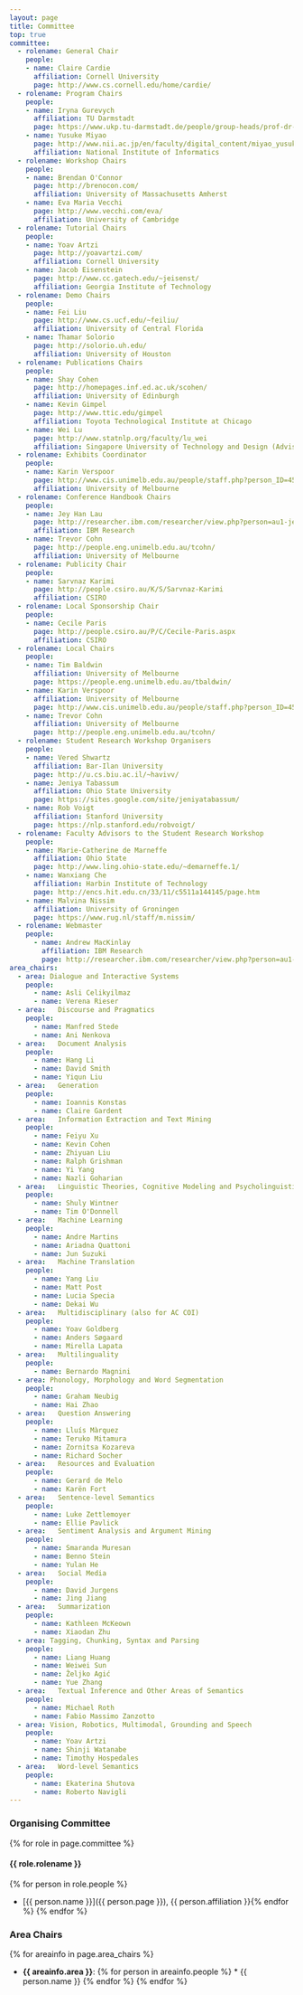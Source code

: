 ```yaml
---
layout: page
title: Committee
top: true
committee:
  - rolename: General Chair
    people:
    - name: Claire Cardie
      affiliation: Cornell University
      page: http://www.cs.cornell.edu/home/cardie/
  - rolename: Program Chairs
    people:
    - name: Iryna Gurevych
      affiliation: TU Darmstadt  
      page: https://www.ukp.tu-darmstadt.de/people/group-heads/prof-dr-iryna-gurevych/
    - name: Yusuke Miyao
      page: http://www.nii.ac.jp/en/faculty/digital_content/miyao_yusuke/
      affiliation: National Institute of Informatics
  - rolename: Workshop Chairs
    people:
    - name: Brendan O'Connor
      page: http://brenocon.com/
      affiliation: University of Massachusetts Amherst
    - name: Eva Maria Vecchi
      page: http://www.vecchi.com/eva/
      affiliation: University of Cambridge
  - rolename: Tutorial Chairs
    people:
    - name: Yoav Artzi
      page: http://yoavartzi.com/
      affiliation: Cornell University
    - name: Jacob Eisenstein
      page: http://www.cc.gatech.edu/~jeisenst/
      affiliation: Georgia Institute of Technology
  - rolename: Demo Chairs
    people:
    - name: Fei Liu
      page: http://www.cs.ucf.edu/~feiliu/
      affiliation: University of Central Florida
    - name: Thamar Solorio
      page: http://solorio.uh.edu/
      affiliation: University of Houston
  - rolename: Publications Chairs
    people:
    - name: Shay Cohen
      page: http://homepages.inf.ed.ac.uk/scohen/
      affiliation: University of Edinburgh
    - name: Kevin Gimpel
      page: http://www.ttic.edu/gimpel
      affiliation: Toyota Technological Institute at Chicago
    - name: Wei Lu
      page: http://www.statnlp.org/faculty/lu_wei
      affiliation: Singapore University of Technology and Design (Advisory)
  - rolename: Exhibits Coordinator
    people:
    - name: Karin Verspoor
      page: http://www.cis.unimelb.edu.au/people/staff.php?person_ID=458973
      affiliation: University of Melbourne
  - rolename: Conference Handbook Chairs
    people:
    - name: Jey Han Lau
      page: http://researcher.ibm.com/researcher/view.php?person=au1-jeyhan.lau
      affiliation: IBM Research
    - name: Trevor Cohn
      page: http://people.eng.unimelb.edu.au/tcohn/
      affiliation: University of Melbourne
  - rolename: Publicity Chair
    people:
    - name: Sarvnaz Karimi
      page: http://people.csiro.au/K/S/Sarvnaz-Karimi
      affiliation: CSIRO
  - rolename: Local Sponsorship Chair
    people:
    - name: Cecile Paris
      page: http://people.csiro.au/P/C/Cecile-Paris.aspx
      affiliation: CSIRO
  - rolename: Local Chairs
    people:
    - name: Tim Baldwin
      affiliation: University of Melbourne
      page: https://people.eng.unimelb.edu.au/tbaldwin/
    - name: Karin Verspoor
      affiliation: University of Melbourne
      page: http://www.cis.unimelb.edu.au/people/staff.php?person_ID=458973
    - name: Trevor Cohn
      affiliation: University of Melbourne
      page: http://people.eng.unimelb.edu.au/tcohn/
  - rolename: Student Research Workshop Organisers
    people:
    - name: Vered Shwartz
      affiliation: Bar-Ilan University
      page: http://u.cs.biu.ac.il/~havivv/
    - name: Jeniya Tabassum
      affiliation: Ohio State University
      page: https://sites.google.com/site/jeniyatabassum/
    - name: Rob Voigt
      affiliation: Stanford University
      page: https://nlp.stanford.edu/robvoigt/
  - rolename: Faculty Advisors to the Student Research Workshop
    people:
    - name: Marie-Catherine de Marneffe
      affiliation: Ohio State
      page: http://www.ling.ohio-state.edu/~demarneffe.1/
    - name: Wanxiang Che
      affiliation: Harbin Institute of Technology
      page: http://encs.hit.edu.cn/33/11/c5511a144145/page.htm
    - name: Malvina Nissim
      affiliation: University of Groningen
      page: https://www.rug.nl/staff/m.nissim/
  - rolename: Webmaster
    people: 
      - name: Andrew MacKinlay
        affiliation: IBM Research
        page: http://researcher.ibm.com/researcher/view.php?person=au1-admackin
area_chairs:
  - area: Dialogue and Interactive Systems
    people: 
      - name: Asli Celikyilmaz
      - name: Verena Rieser
  - area:   Discourse and Pragmatics
    people:
      - name: Manfred Stede
      - name: Ani Nenkova
  - area:   Document Analysis
    people:
      - name: Hang Li
      - name: David Smith
      - name: Yiqun Liu
  - area:   Generation
    people:
      - name: Ioannis Konstas
      - name: Claire Gardent
  - area:   Information Extraction and Text Mining
    people:
      - name: Feiyu Xu
      - name: Kevin Cohen
      - name: Zhiyuan Liu
      - name: Ralph Grishman
      - name: Yi Yang
      - name: Nazli Goharian
  - area:   Linguistic Theories, Cognitive Modeling and Psycholinguistics
    people: 
      - name: Shuly Wintner
      - name: Tim O'Donnell
  - area:   Machine Learning
    people:
      - name: Andre Martins
      - name: Ariadna Quattoni
      - name: Jun Suzuki
  - area:   Machine Translation
    people:
      - name: Yang Liu
      - name: Matt Post
      - name: Lucia Specia
      - name: Dekai Wu
  - area:   Multidisciplinary (also for AC COI)
    people:
      - name: Yoav Goldberg
      - name: Anders Søgaard
      - name: Mirella Lapata
  - area:   Multilinguality
    people:
      - name: Bernardo Magnini
  - area: Phonology, Morphology and Word Segmentation
    people:
      - name: Graham Neubig
      - name: Hai Zhao
  - area:   Question Answering
    people:
      - name: Lluís Màrquez
      - name: Teruko Mitamura
      - name: Zornitsa Kozareva
      - name: Richard Socher
  - area:   Resources and Evaluation
    people:
      - name: Gerard de Melo
      - name: Karën Fort
  - area:   Sentence-level Semantics
    people:
      - name: Luke Zettlemoyer
      - name: Ellie Pavlick
  - area:   Sentiment Analysis and Argument Mining
    people:
      - name: Smaranda Muresan
      - name: Benno Stein
      - name: Yulan He
  - area:   Social Media
    people:
      - name: David Jurgens
      - name: Jing Jiang
  - area:   Summarization
    people:
      - name: Kathleen McKeown
      - name: Xiaodan Zhu
  - area: Tagging, Chunking, Syntax and Parsing
    people: 
      - name: Liang Huang
      - name: Weiwei Sun
      - name: Željko Agić
      - name: Yue Zhang
  - area:   Textual Inference and Other Areas of Semantics
    people:
      - name: Michael Roth
      - name: Fabio Massimo Zanzotto
  - area: Vision, Robotics, Multimodal, Grounding and Speech
    people:
      - name: Yoav Artzi
      - name: Shinji Watanabe
      - name: Timothy Hospedales    
  - area:   Word-level Semantics
    people:
      - name: Ekaterina Shutova
      - name: Roberto Navigli
---
```



### Organising Committee

{% for role in page.committee %}
#### {{ role.rolename }}

  {% for person in role.people %}
  * [{{ person.name }}]({{ person.page }}), {{ person.affiliation }}{% endfor %}
{% endfor %}

### Area Chairs
{% for areainfo in page.area_chairs %}
  * **{{ areainfo.area }}**:
  {% for person in areainfo.people %}    * {{ person.name }}
  {% endfor %}
{% endfor %}

